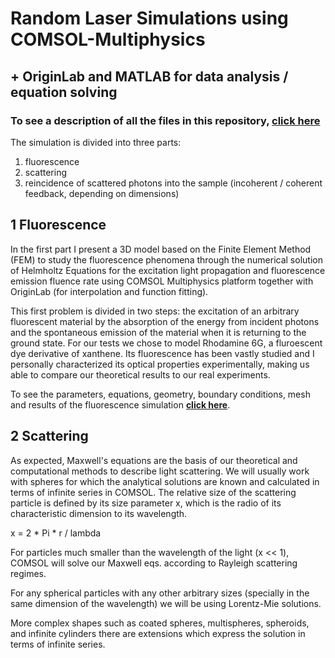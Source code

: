 # Random Laser Simulations using COMSOL-Multiphysics 
## + OriginLab and MATLAB for data analysis / equation solving
### To see a description of all the files in this repository, **[click here](Fluorescence_Simulation_Summary.pdf)**


The simulation is divided into three parts:
1. fluorescence
2. scattering
3. reincidence of scattered photons into the sample (incoherent / coherent feedback, depending on dimensions)

## 1 Fluorescence

In the first part I present a 3D model based on the Finite Element Method (FEM) to study the fluorescence phenomena through the numerical solution of Helmholtz Equations for the excitation light propagation and fluorescence emission fluence rate using COMSOL Multiphysics platform together with OriginLab (for interpolation and function fitting). 

This first problem is divided in two steps: the excitation of an arbitrary fluorescent material by the absorption of the energy from incident photons and the spontaneous emission of the material when it is returning to the ground state.
For our tests we chose to model Rhodamine 6G, a fluroescent dye derivative of xanthene. Its fluorescence has been vastly studied and I personally characterized its optical properties experimentally, making us able to compare our theoretical results to our real experiments.

To see the parameters, equations, geometry, boundary conditions, mesh and results of the fluorescence simulation **[click here](Fluorescence_Simulation_Summary.pdf)**.

## 2 Scattering

As expected, Maxwell's equations are the basis of our theoretical and computational methods to describe light scattering. We will usually work with spheres for which the analytical solutions are known and calculated in terms of infinite series in COMSOL.
The relative size of the scattering particle is defined by its size parameter x, which is the radio of its characteristic dimension to its wavelength. 

x = 2 * Pi * r / lambda

For particles much smaller than the wavelength of the light (x << 1), COMSOL will solve our Maxwell eqs. according to Rayleigh scattering regimes.

For any spherical particles with any other arbitrary sizes (specially in the same dimension of the wavelength) we will be using Lorentz-Mie solutions. 

More complex shapes such as coated spheres, multispheres, spheroids, and infinite cylinders there are extensions which express the solution in terms of infinite series.
